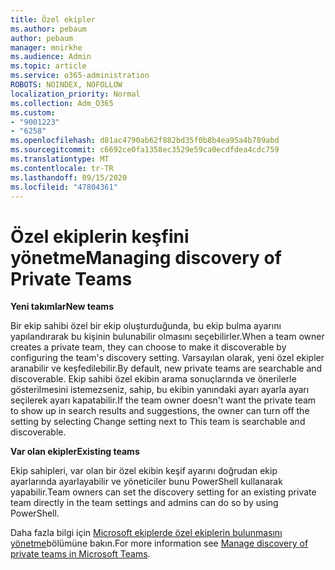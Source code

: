 ```yaml
---
title: Özel ekipler
ms.author: pebaum
author: pebaum
manager: mnirkhe
ms.audience: Admin
ms.topic: article
ms.service: o365-administration
ROBOTS: NOINDEX, NOFOLLOW
localization_priority: Normal
ms.collection: Adm_O365
ms.custom:
- "9001223"
- "6258"
ms.openlocfilehash: d81ac4790ab62f882bd35f0b8b4ea95a4b789abd
ms.sourcegitcommit: c6692ce0fa1358ec3529e59ca0ecdfdea4cdc759
ms.translationtype: MT
ms.contentlocale: tr-TR
ms.lasthandoff: 09/15/2020
ms.locfileid: "47804361"
---
```

# <a name="managing-discovery-of-private-teams"></a><span data-ttu-id="49e5e-102">Özel ekiplerin keşfini yönetme</span><span class="sxs-lookup"><span data-stu-id="49e5e-102">Managing discovery of Private Teams</span></span>

<span data-ttu-id="49e5e-103">**Yeni takımlar**</span><span class="sxs-lookup"><span data-stu-id="49e5e-103">**New teams**</span></span>

<span data-ttu-id="49e5e-104">Bir ekip sahibi özel bir ekip oluşturduğunda, bu ekip bulma ayarını yapılandırarak bu kişinin bulunabilir olmasını seçebilirler.</span><span class="sxs-lookup"><span data-stu-id="49e5e-104">When a team owner creates a private team, they can choose to make it discoverable by configuring the team's discovery setting.</span></span> <span data-ttu-id="49e5e-105">Varsayılan olarak, yeni özel ekipler aranabilir ve keşfedilebilir.</span><span class="sxs-lookup"><span data-stu-id="49e5e-105">By default, new private teams are searchable and discoverable.</span></span> <span data-ttu-id="49e5e-106">Ekip sahibi özel ekibin arama sonuçlarında ve önerilerle gösterilmesini istemezseniz, sahip, bu ekibin yanındaki ayarı ayarla ayarı seçilerek ayarı kapatabilir.</span><span class="sxs-lookup"><span data-stu-id="49e5e-106">If the team owner doesn't want the private team to show up in search results and suggestions, the owner can turn off the setting by selecting Change setting next to This team is searchable and discoverable.</span></span>  

<span data-ttu-id="49e5e-107">**Var olan ekipler**</span><span class="sxs-lookup"><span data-stu-id="49e5e-107">**Existing teams**</span></span>

<span data-ttu-id="49e5e-108">Ekip sahipleri, var olan bir özel ekibin keşif ayarını doğrudan ekip ayarlarında ayarlayabilir ve yöneticiler bunu PowerShell kullanarak yapabilir.</span><span class="sxs-lookup"><span data-stu-id="49e5e-108">Team owners can set the discovery setting for an existing private team directly in the team settings and admins can do so by using PowerShell.</span></span>  

<span data-ttu-id="49e5e-109">Daha fazla bilgi için  [Microsoft ekiplerde özel ekiplerin bulunmasını yönetme](https://docs.microsoft.com/microsoftteams/manage-discovery-of-private-teams)bölümüne bakın.</span><span class="sxs-lookup"><span data-stu-id="49e5e-109">For more information see  [Manage discovery of private teams in Microsoft Teams](https://docs.microsoft.com/microsoftteams/manage-discovery-of-private-teams).</span></span>
